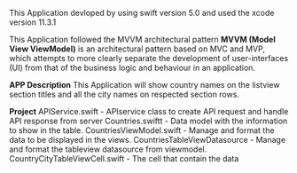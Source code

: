 This Application devloped by using swift version 5.0 and used the xcode version 11.3.1

This Application followed the MVVM architectural pattern
**MVVM (Model View ViewModel)**  is an architectural pattern based on MVC and MVP, which attempts to more clearly separate the development of user-interfaces (UI) from that of the business logic and behaviour in an application.

**APP Description**
This Application will show country  names on the listview section titles and all the city names on respected section rows.

**Project**
APIService.swift - APIservice class to create API request and handle API response from server
Countries.swiftt - Data model with the information to show in the table.
CountriesViewModel.swift - Manage and format the data to be displayed in the views.
CountriesTableViewDatasource - Manage and format the tableview datasource from viewmodel.
CountryCityTableViewCell.swift - The cell that contain the data
